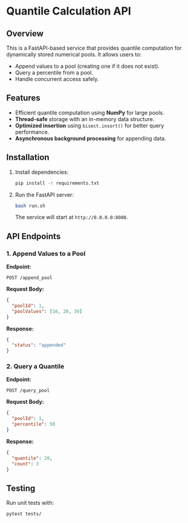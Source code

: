 # Quantile Calculation API

## Overview
This is a FastAPI-based service that provides quantile computation for dynamically stored numerical pools. It allows users to:
- Append values to a pool (creating one if it does not exist).
- Query a percentile from a pool.
- Handle concurrent access safely.

## Features
- Efficient quantile computation using **NumPy** for large pools.
- **Thread-safe** storage with an in-memory data structure.
- **Optimized insertion** using `bisect.insort()` for better query performance.
- **Asynchronous background processing** for appending data.

## Installation

1. Install dependencies:
   ```sh
   pip install -r requirements.txt
   ```

2. Run the FastAPI server:
   ```sh
   bash run.sh
   ```
   The service will start at `http://0.0.0.0:8000`.

## API Endpoints

### 1. Append Values to a Pool
**Endpoint:**
```
POST /append_pool
```
**Request Body:**
```json
{
  "poolId": 1,
  "poolValues": [10, 20, 30]
}
```
**Response:**
```json
{
  "status": "appended"
}
```

### 2. Query a Quantile
**Endpoint:**
```
POST /query_pool
```
**Request Body:**
```json
{
  "poolId": 1,
  "percentile": 50
}
```
**Response:**
```json
{
  "quantile": 20,
  "count": 3
}
```

## Testing
Run unit tests with:
```sh
pytest tests/
```


